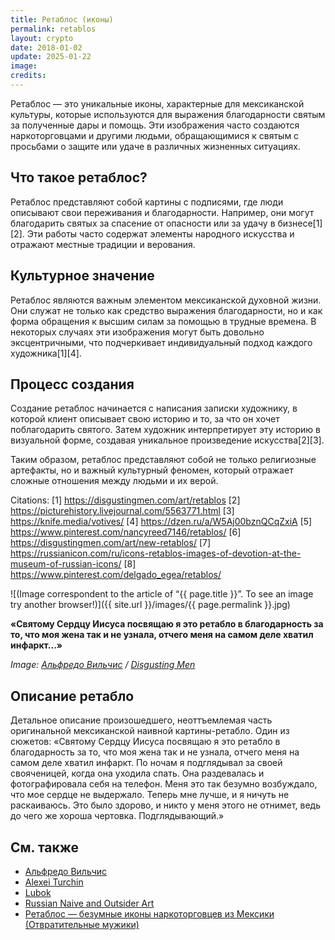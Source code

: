 ```yaml
---
title: Ретаблос (иконы)
permalink: retablos
layout: crypto
date: 2018-01-02
update: 2025-01-22
image:
credits:
---
```


Ретаблос — это уникальные иконы, характерные для мексиканской культуры, которые используются для выражения благодарности святым за полученные дары и помощь. Эти изображения часто создаются наркоторговцами и другими людьми, обращающимися к святым с просьбами о защите или удаче в различных жизненных ситуациях.

## **Что такое ретаблос?**
Ретаблос представляют собой картины с подписями, где люди описывают свои переживания и благодарности. Например, они могут благодарить святых за спасение от опасности или за удачу в бизнесе[1][2]. Эти работы часто содержат элементы народного искусства и отражают местные традиции и верования.

## **Культурное значение**
Ретаблос являются важным элементом мексиканской духовной жизни. Они служат не только как средство выражения благодарности, но и как форма обращения к высшим силам за помощью в трудные времена. В некоторых случаях эти изображения могут быть довольно эксцентричными, что подчеркивает индивидуальный подход каждого художника[1][4].

## **Процесс создания**
Создание ретаблос начинается с написания записки художнику, в которой клиент описывает свою историю и то, за что он хочет поблагодарить святого. Затем художник интерпретирует эту историю в визуальной форме, создавая уникальное произведение искусства[2][3].

Таким образом, ретаблос представляют собой не только религиозные артефакты, но и важный культурный феномен, который отражает сложные отношения между людьми и их верой.

Citations:
[1] https://disgustingmen.com/art/retablos
[2] https://picturehistory.livejournal.com/5563771.html
[3] https://knife.media/votives/
[4] https://dzen.ru/a/W5Aj00bznQCqZxiA
[5] https://www.pinterest.com/nancyreed7146/retablos/
[6] https://disgustingmen.com/art/new-retablos/
[7] https://russianicon.com/ru/icons-retablos-images-of-devotion-at-the-museum-of-russian-icons/
[8] https://www.pinterest.com/delgado_egea/retablos/

![(Image correspondent to the article of “{{ page.title }}”. To see an image try another browser!)]({{ site.url }}/images/{{ page.permalink }}.jpg)

**«Святому Сердцу Иисуса посвящаю я это ретабло в благодарность за то, что моя жена так и не узнала, отчего меня на самом деле хватил инфаркт...»**

*Image: [Альфредо Вильчис](index) / [Disgusting Men](https://disgustingmen.com/art/retablos)*

## Описание ретабло

Детальное описание произошедшего, неоттъемлемая часть оригинальной мексиканской наивной картины-ретабло. Один из сюжетов: «Святому Сердцу Иисуса посвящаю я это ретабло в благодарность за то, что моя жена так и не узнала, отчего меня на самом деле хватил инфаркт. По ночам я подглядывал за своей свояченицей, когда она уходила спать.
Она раздевалась и фотографировала себя на телефон. Меня это так безумно возбуждало, что мое сердце не выдержало. Теперь мне лучше, и я ничуть не раскаиваюсь. Это было здорово, и никто у меня этого не отнимет, ведь до чего же хороша чертовка. Подглядывающий.»

## См. также

+ [Альфредо Вильчис](vilchis-alfredo)
+ [Alexei Turchin](turchin-alexei)
+ [Lubok](lubok)
+ [Russian Naive and Outsider Art](russian-naive-and-outsider-art)
+ [Ретаблос — безумные иконы наркоторговцев из Мексики (Отвратительные мужики)](https://disgustingmen.com/art/retablos)
